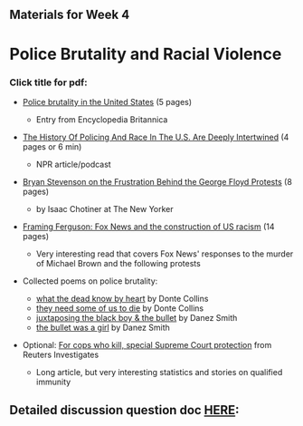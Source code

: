 ## Materials for Week 4 
# Police Brutality and Racial Violence
### Click title for pdf:

- <a href="">Police brutality in the United States</a> (5 pages)
  - Entry from Encyclopedia Britannica

- <a href="">The History Of Policing And Race In The U.S. Are Deeply Intertwined</a> (4 pages or 6 min)
  - NPR article/podcast
  
- <a href="">Bryan Stevenson on the Frustration Behind the George Floyd Protests</a> (8 pages)
  - by Isaac Chotiner at The New Yorker

- <a href="">Framing Ferguson: Fox News and the construction of US racism</a> (14 pages)
  - Very interesting read that covers Fox News' responses to the murder of Michael Brown and the following protests

- Collected poems on police brutality:
  - <a href="https://poets.org/poem/what-dead-know-heart-0">what the dead know by heart</a> by Donte Collins
  - <a href="https://poets.org/poem/they-need-some-us-die">they need some of us to die</a> by Donte Collins
  - <a href="https://poets.org/poem/juxtaposing-black-boy-bullet">juxtaposing the black boy & the bullet</a> by Danez Smith
  - <a href="https://poets.org/poem/bullet-was-girl">the bullet was a girl</a> by Danez Smith
 
- Optional: <a href="https://www.reuters.com/investigates/special-report/usa-police-immunity-scotus/">For cops who kill, special Supreme Court protection</a> from Reuters Investigates
  - Long article, but very interesting statistics and stories on qualified immunity

## Detailed discussion question doc [HERE](): 
